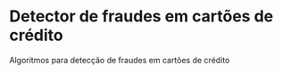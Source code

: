 # Detector de fraudes em cartões de crédito
Algoritmos para detecção de fraudes em cartões de crédito
